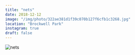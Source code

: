 ```yaml
---
title: "nets"
date: 2018-12-12
image: "/img/photo/322ae381d1f39c070b127f6cfb1c3268.jpg"
location: "Brockwell Park"
instagram: true
draft: false
---
```


![nets](/img/photo/322ae381d1f39c070b127f6cfb1c3268.jpg)
